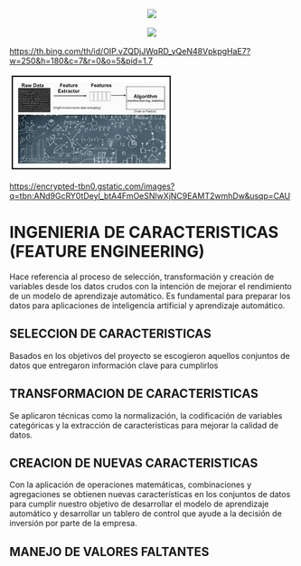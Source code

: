 <p align="center">
<img src="https://img2.rtve.es/v/5427304?w=1600&preview=1572458814211.jpg"  height=300>
</p>

<p align="center">
<img src="https://encrypted-tbn0.gstatic.com/images?q=tbn:ANd9GcRY0tDeyl_btA4FmOeSNlwXjNC9EAMT2wmhDw&usqp=CAU"  height=300>
</p>


https://th.bing.com/th/id/OIP.vZQDjJWqRD_yQeN48VpkpgHaE7?w=250&h=180&c=7&r=0&o=5&pid=1.7

![Alt text](image.png)


https://encrypted-tbn0.gstatic.com/images?q=tbn:ANd9GcRY0tDeyl_btA4FmOeSNlwXjNC9EAMT2wmhDw&usqp=CAU



# INGENIERIA DE CARACTERISTICAS (FEATURE ENGINEERING)

Hace referencia al proceso de selección, transformación y creación de variables desde los datos crudos con la intención de mejorar el rendimiento de un modelo de aprendizaje automático. Es fundamental para preparar los datos para aplicaciones de inteligencia artificial y aprendizaje automático.

## SELECCION DE CARACTERISTICAS

Basados en los objetivos del proyecto se escogieron aquellos conjuntos de datos que entregaron información clave para cumplirlos

## TRANSFORMACION DE CARACTERISTICAS

Se aplicaron técnicas como la normalización, la codificación de variables categóricas y la extracción de características para mejorar la calidad de datos.

## CREACION DE NUEVAS CARACTERISTICAS

Con la aplicación de operaciones matemáticas, combinaciones y agregaciones se obtienen nuevas características en los conjuntos de datos para cumplir nuestro objetivo de desarrollar el modelo de aprendizaje automático y desarrollar un tablero de control que ayude a la decisión de inversión por parte de la empresa.

## MANEJO DE VALORES FALTANTES

